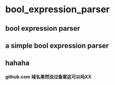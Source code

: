 # bool_expression_parser
## bool expression parser
## a simple bool expression parser
## hahaha

#### github.com 域名果然没过备案这可以吗XX
